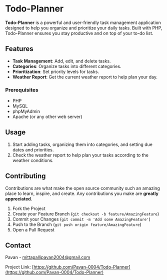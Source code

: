 # Todo-Planner

**Todo-Planner** is a powerful and user-friendly task management application designed to help you organize and prioritize your daily tasks. Built with PHP, Todo-Planner ensures you stay productive and on top of your to-do list.


## Features
- **Task Management**: Add, edit, and delete tasks.
- **Categories**: Organize tasks into different categories.
- **Prioritization**: Set priority levels for tasks.
- **Weather Report**: Get the current weather report to help plan your day.


### Prerequisites
- PHP
- MySQL
- phpMyAdmin
- Apache (or any other web server)

## Usage
1. Start adding tasks, organizing them into categories, and setting due dates and priorities.
2. Check the weather report to help plan your tasks according to the weather conditions.

## Contributing
Contributions are what make the open source community such an amazing place to learn, inspire, and create. Any contributions you make are **greatly appreciated**.

1. Fork the Project
2. Create your Feature Branch (`git checkout -b feature/AmazingFeature`)
3. Commit your Changes (`git commit -m 'Add some AmazingFeature'`)
4. Push to the Branch (`git push origin feature/AmazingFeature`)
5. Open a Pull Request

## Contact
Pavan - mittapallipavan2004@gmail.com

Project Link: [https://github.com/Pavan-0004/Todo-Planner](https://github.com/Pavan-0004/Todo-Planner)
